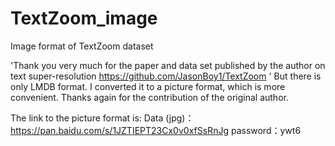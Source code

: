 # TextZoom_image
Image format of TextZoom dataset

'Thank you very much for the paper and data set published by the author on text super-resolution https://github.com/JasonBoy1/TextZoom '
But there is only LMDB format. I converted it to a picture format, which is more convenient. Thanks again for the contribution of the original author.

The link to the picture format is:  Data (jpg)：https://pan.baidu.com/s/1JZTIEPT23Cx0v0xfSsRnJg   password：ywt6
